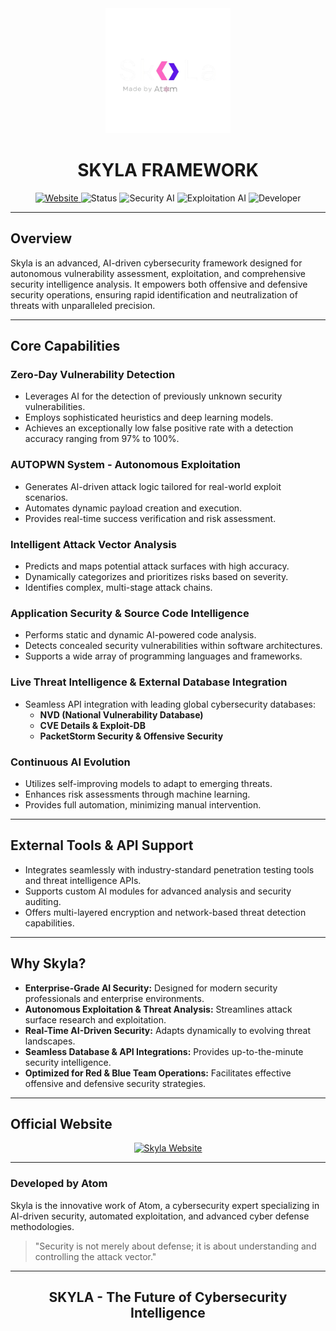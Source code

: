 <div align="center">
  <img src="Logo.png" alt="Skyla Logo" width="200">
</div>

<div align="center">
  <h1>SKYLA FRAMEWORK</h1>
</div>

<div align="center">
  <a href="https://skyla.rf.gd" target="_blank">
    <img src="https://img.shields.io/badge/Website-skyla.rf.gd-blue?style=for-the-badge&logo=chrome&logoColor=white" alt="Website">
  </a>
  <img src="https://img.shields.io/badge/Status-Active-brightgreen?style=for-the-badge" alt="Status">
  <img src="https://img.shields.io/badge/Security%20AI-Enterprise%20Grade-red?style=for-the-badge&logo=shield" alt="Security AI">
  <img src="https://img.shields.io/badge/Exploitation-Autonomous-blue?style=for-the-badge&logo=terminal&logoColor=white" alt="Exploitation AI">
  <img src="https://img.shields.io/badge/Developer-Atom-lightgray?style=for-the-badge&logo=code" alt="Developer">
</div>

<hr>

## Overview

Skyla is an advanced, AI-driven cybersecurity framework designed for autonomous vulnerability assessment, exploitation, and comprehensive security intelligence analysis. It empowers both offensive and defensive security operations, ensuring rapid identification and neutralization of threats with unparalleled precision.

<hr>

## Core Capabilities

### Zero-Day Vulnerability Detection

-   Leverages AI for the detection of previously unknown security vulnerabilities.
-   Employs sophisticated heuristics and deep learning models.
-   Achieves an exceptionally low false positive rate with a detection accuracy ranging from 97% to 100%.

### AUTOPWN System - Autonomous Exploitation

-   Generates AI-driven attack logic tailored for real-world exploit scenarios.
-   Automates dynamic payload creation and execution.
-   Provides real-time success verification and risk assessment.

### Intelligent Attack Vector Analysis

-   Predicts and maps potential attack surfaces with high accuracy.
-   Dynamically categorizes and prioritizes risks based on severity.
-   Identifies complex, multi-stage attack chains.

### Application Security & Source Code Intelligence

-   Performs static and dynamic AI-powered code analysis.
-   Detects concealed security vulnerabilities within software architectures.
-   Supports a wide array of programming languages and frameworks.

### Live Threat Intelligence & External Database Integration

-   Seamless API integration with leading global cybersecurity databases:
    -   **NVD (National Vulnerability Database)**
    -   **CVE Details & Exploit-DB**
    -   **PacketStorm Security & Offensive Security**

### Continuous AI Evolution

-   Utilizes self-improving models to adapt to emerging threats.
-   Enhances risk assessments through machine learning.
-   Provides full automation, minimizing manual intervention.

<hr>

## External Tools & API Support

-   Integrates seamlessly with industry-standard penetration testing tools and threat intelligence APIs.
-   Supports custom AI modules for advanced analysis and security auditing.
-   Offers multi-layered encryption and network-based threat detection capabilities.

<hr>

## Why Skyla?

-   **Enterprise-Grade AI Security:** Designed for modern security professionals and enterprise environments.
-   **Autonomous Exploitation & Threat Analysis:** Streamlines attack surface research and exploitation.
-   **Real-Time AI-Driven Security:** Adapts dynamically to evolving threat landscapes.
-   **Seamless Database & API Integrations:** Provides up-to-the-minute security intelligence.
-   **Optimized for Red & Blue Team Operations:** Facilitates effective offensive and defensive security strategies.

<hr>

## Official Website

<div align="center">
  <a href="https://skyla.rf.gd" target="_blank">
    <img src="https://img.shields.io/badge/Visit%20Skyla-skyla.rf.gd-blue?style=for-the-badge&logo=chrome&logoColor=white" alt="Skyla Website">
  </a>
</div>

<hr>

### Developed by Atom

Skyla is the innovative work of Atom, a cybersecurity expert specializing in AI-driven security, automated exploitation, and advanced cyber defense methodologies.

> "Security is not merely about defense; it is about understanding and controlling the attack vector."

<hr>

<div align="center">
  <h2>SKYLA - The Future of Cybersecurity Intelligence</h2>
</div>
